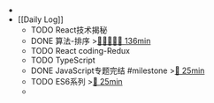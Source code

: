 -
- [[Daily Log]]
	- TODO React技术揭秘
	- DONE 算法-排序 >[🍅🍅🍅🍅🍅 136min](#agenda-pomo://?t=f-1687869477285-1500%2Cf-1687883461597-1500%2Cp-1687886953430-379%2Cf-1687923465122-1500%2Cf-1687925985280-1500%2Cf-1687928157841-1500%2Cp-1687934159321-244)
	- TODO React coding-Redux
	- TODO TypeScript
	- DONE JavaScript专题完结 #milestone >[🍅 25min](#agenda-pomo://?t=f-1687934421935-1500)
	- TODO ES6系列 >[🍅 25min](#agenda-pomo://?t=f-1687937528588-1500)
	-